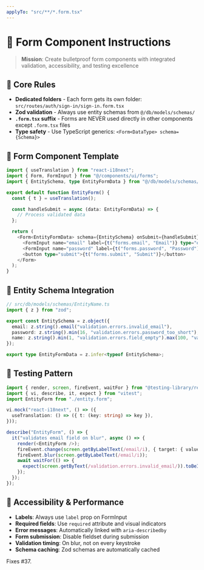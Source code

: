 ```yaml
---
applyTo: "src/**/*.form.tsx"
---
```


# 📝 Form Component Instructions

> **Mission**: Create bulletproof form components with integrated validation, accessibility, and testing excellence

## 📏 Core Rules

- **Dedicated folders** - Each form gets its own folder: `src/routes/auth/sign-in/sign-in.form.tsx`
- **Zod validation** - Always use entity schemas from `@/db/models/schemas/`
- **`.form.tsx` suffix** - Forms are NEVER used directly in other components except `.form.tsx` files
- **Type safety** - Use TypeScript generics: `<Form<DataType> schema={Schema}>`

## 🎯 Form Component Template

```typescript
import { useTranslation } from "react-i18next";
import { Form, FormInput } from "@/components/ui/forms";
import { EntitySchema, type EntityFormData } from "@/db/models/schemas/EntityName";

export default function EntityForm() {
  const { t } = useTranslation();

  const handleSubmit = async (data: EntityFormData) => {
    // Process validated data
  };

  return (
    <Form<EntityFormData> schema={EntitySchema} onSubmit={handleSubmit} className="space-y-6">
      <FormInput name="email" label={t("forms.email", "Email")} type="email" required autoComplete="email" />
      <FormInput name="password" label={t("forms.password", "Password")} type="password" required />
      <button type="submit">{t("forms.submit", "Submit")}</button>
    </Form>
  );
}
```

## 🔗 Entity Schema Integration

```typescript
// src/db/models/schemas/EntityName.ts
import { z } from "zod";

export const EntitySchema = z.object({
  email: z.string().email("validation.errors.invalid_email"),
  password: z.string().min(16, "validation.errors.password_too_short"),
  name: z.string().min(1, "validation.errors.field_empty").max(100, "validation.errors.string_too_long"),
});

export type EntityFormData = z.infer<typeof EntitySchema>;
```

## 🧪 Testing Pattern

```typescript
import { render, screen, fireEvent, waitFor } from "@testing-library/react";
import { vi, describe, it, expect } from "vitest";
import EntityForm from "./entity.form";

vi.mock("react-i18next", () => ({
  useTranslation: () => ({ t: (key: string) => key }),
}));

describe("EntityForm", () => {
  it("validates email field on blur", async () => {
    render(<EntityForm />);
    fireEvent.change(screen.getByLabelText(/email/i), { target: { value: "invalid-email" } });
    fireEvent.blur(screen.getByLabelText(/email/i));
    await waitFor(() => {
      expect(screen.getByText(/validation.errors.invalid_email/)).toBeInTheDocument();
    });
  });
});
```

## 🎨 Accessibility & Performance

- **Labels**: Always use `label` prop on FormInput
- **Required fields**: Use `required` attribute and visual indicators  
- **Error messages**: Automatically linked with `aria-describedby`
- **Form submission**: Disable fieldset during submission
- **Validation timing**: On blur, not on every keystroke
- **Schema caching**: Zod schemas are automatically cached

Fixes #37.